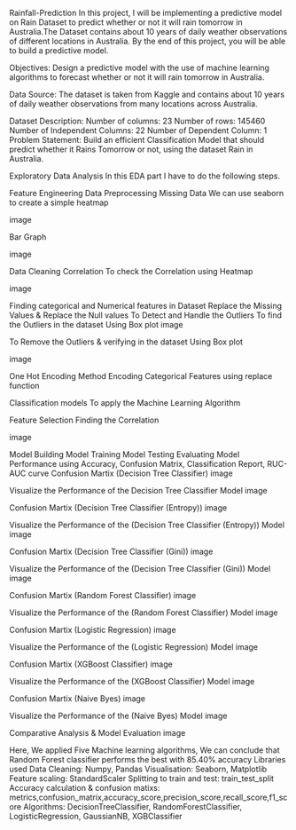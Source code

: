 Rainfall-Prediction
In this project, I will be implementing a predictive model on Rain Dataset to predict whether or not it will rain tomorrow in Australia.The Dataset contains about 10 years of daily weather observations of different locations in Australia. By the end of this project, you will be able to build a predictive model.

Objectives:
Design a predictive model with the use of machine learning algorithms to forecast whether or not it will rain tomorrow in Australia.

Data Source:
The dataset is taken from Kaggle and contains about 10 years of daily weather observations from many locations across Australia.

Dataset Description:
Number of columns: 23
Number of rows: 145460
Number of Independent Columns: 22
Number of Dependent Column: 1
Problem Statement:
Build an efficient Classification Model that should predict whether it Rains Tomorrow or not, using the dataset Rain in Australia.

Exploratory Data Analysis
In this EDA part I have to do the following steps.

Feature Engineering
Data Preprocessing
Missing Data We can use seaborn to create a simple heatmap

image

Bar Graph

image

Data Cleaning
Correlation
To check the Correlation using Heatmap

image

Finding categorical and Numerical features in Dataset
Replace the Missing Values & Replace the Null values
To Detect and Handle the Outliers
To find the Outliers in the dataset Using Box plot
image

To Remove the Outliers & verifying in the dataset Using Box plot

image

One Hot Encoding Method
Encoding Categorical Features using replace function

Classification models
To apply the Machine Learning Algorithm

Feature Selection
Finding the Correlation

image

Model Building
Model Training
Model Testing
Evaluating Model Performance using Accuracy, Confusion Matrix, Classification Report, RUC-AUC curve
Confusion Martix (Decision Tree Classifier)
image

Visualize the Performance of the Decision Tree Classifier Model
image

Confusion Martix (Decision Tree Classifier (Entropy))
image

Visualize the Performance of the (Decision Tree Classifier (Entropy)) Model
image

Confusion Martix (Decision Tree Classifier (Gini))
image

Visualize the Performance of the (Decision Tree Classifier (Gini)) Model
image

Confusion Martix (Random Forest Classifier)
image

Visualize the Performance of the (Random Forest Classifier) Model
image

Confusion Martix (Logistic Regression)
image

Visualize the Performance of the (Logistic Regression) Model
image

Confusion Martix (XGBoost Classifier)
image

Visualize the Performance of the (XGBoost Classifier) Model
image

Confusion Martix (Naive Byes)
image

Visualize the Performance of the (Naive Byes) Model
image

Comparative Analysis & Model Evaluation
image

Here, We applied Five Machine learning algorithms, We can conclude that Random Forest classifier performs the best with 85.40% accuracy
Libraries used
Data Cleaning: Numpy, Pandas
Visualisation: Seaborn, Matplotlib
Feature scaling: StandardScaler
Splitting to train and test: train_test_split
Accuracy calculation & confusion matixs: metrics,confusion_matrix,accuracy_score,precision_score,recall_score,f1_score
Algorithms: DecisionTreeClassifier, RandomForestClassifier, LogisticRegression, GaussianNB, XGBClassifier
